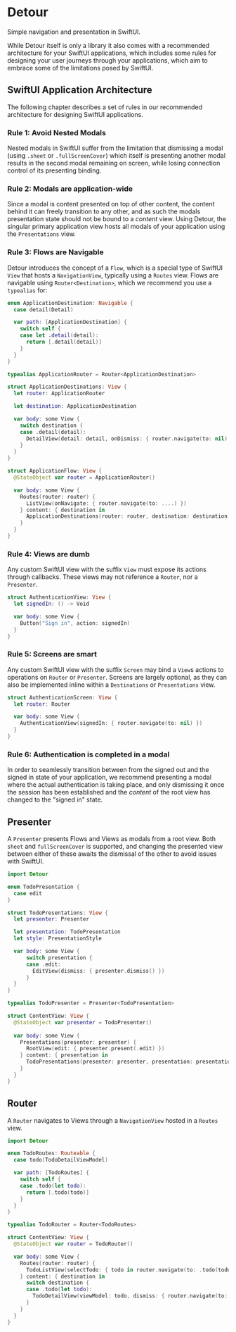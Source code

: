 # Detour

Simple navigation and presentation in SwiftUI.

While Detour itself is only a library it also comes with a recommended architecture for your SwiftUI applications,
which includes some rules for designing your user journeys through your applications, which aim to embrace some of the
limitations posed by SwiftUI.

## SwiftUI Application Architecture

The following chapter describes a set of rules in our recommended architecture for designing SwiftUI applications.

### Rule 1: Avoid Nested Modals

Nested modals in SwiftUI suffer from the limitation that dismissing a modal (using `.sheet` or `.fullScreenCover`)
which itself is presenting another modal results in the second modal remaining on screen, while losing connection
control of its presenting binding.

### Rule 2: Modals are application-wide

Since a modal is content presented on top of other content, the content behind it can freely transition to any other,
and as such the modals presentation state should not be bound to a _content_ view. Using Detour, the singular primary
application view hosts all modals of your application using the `Presentations` view.

### Rule 3: Flows are Navigable

Detour introduces the concept of a `Flow`, which is a special type of SwiftUI `View` that hosts a `NavigationView`,
typically using a `Routes` view. Flows are navigable using `Router<Destination>`, which we recommend you use a
`typealias` for:

```swift
enum ApplicationDestination: Navigable {
  case detail(Detail)

  var path: [ApplicationDestination] {
    switch self {
    case let .detail(detail):
      return [.detail(detail)]
    }
  }
}

typealias ApplicationRouter = Router<ApplicationDestination>

struct ApplicationDestinations: View {
  let router: ApplicationRouter

  let destination: ApplicationDestination

  var body: some View {
    switch destination {
    case .detail(detail):
      DetailView(detail: detail, onDismiss: { router.navigate(to: nil) })
    }
  }
}

struct ApplicationFlow: View {
  @StateObject var router = ApplicationRouter()

  var body: some View {
    Routes(router: router) {
      ListView(onNavigate: { router.navigate(to: ....) })
    } content: { destination in
      ApplicationDestinations(router: router, destination: destination)
    }
  }
}
```

### Rule 4: Views are dumb

Any custom SwiftUI view with the suffix `View` must expose its actions through callbacks. These views may not
reference a `Router`, nor a `Presenter`.

```swift
struct AuthenticationView: View {
  let signedIn: () -> Void

  var body: some View {
    Button("Sign in", action: signedIn)
  }
}
```

### Rule 5: Screens are smart

Any custom SwiftUI view with the suffix `Screen` may bind a `View`s actions to operations on `Router` or `Presenter`.
Screens are largely optional, as they can also be implemented inline within a `Destinations` or `Presentations` view.

```swift
struct AuthenticationScreen: View {
  let router: Router

  var body: some View {
    AuthenticationView(signedIn: { router.navigate(to: nil) })
  }
}
```

### Rule 6: Authentication is completed in a modal

In order to seamlessly transition between from the signed out and the signed in state of your application, we recommend
presenting a modal where the actual authentication is taking place, and only dismissing it once the session has been 
established and the _content_ of the root view has changed to the "signed in" state.

## Presenter

A `Presenter` presents Flows and Views as modals from a root view. Both `sheet` and `fullScreenCover` is supported, and
changing the presented view between either of these awaits the dismissal of the other to avoid issues with SwiftUI.

```swift
import Detour

enum TodoPresentation {
  case edit
}

struct TodoPresentations: View {
  let presenter: Presenter

  let presentation: TodoPresentation
  let style: PresentationStyle

  var body: some View {
      switch presentation {
      case .edit:
        EditView(dismiss: { presenter.dismiss() })
      }
  }
}

typealias TodoPresenter = Presenter<TodoPresentation>

struct ContentView: View {
  @StateObject var presenter = TodoPresenter()
  
  var body: some View {
    Presentations(presenter: presenter) {
      RootView(edit: { presenter.present(.edit) })
    } content: { presentation in
      TodoPresentations(presenter: presenter, presentation: presentation.presentable, style: presentation.style)
    }
  }
}

```

## Router

A `Router` navigates to Views through a `NavigationView` hosted in a `Routes` view.

```swift
import Detour

enum TodoRoutes: Routeable {
  case todo(TodoDetailViewModel)

  var path: [TodoRoutes] {
    switch self {
    case .todo(let todo):
      return [.todo(todo)]
    }
  }
}

typealias TodoRouter = Router<TodoRoutes>

struct ContentView: View {
  @StateObject var router = TodoRouter()

  var body: some View {
    Routes(router: router) {
      TodoListView(selectTodo: { todo in router.navigate(to: .todo(todo)) })
    } content: { destination in
      switch destination {
      case .todo(let todo):
        TodoDetailView(viewModel: todo, dismiss: { router.navigate(to: nil) })
      }
    }
  }
}
```
